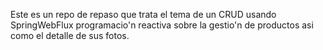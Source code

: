 Este es un repo de repaso que trata el tema de un CRUD usando SpringWebFlux programacio'n reactiva sobre la gestio'n de productos asi como el detalle de sus fotos. 
